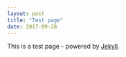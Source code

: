 ```yaml
---
layout: post
title: "Test page"
date: 2017-09-28
---
```


This is a test page - powered by [Jekyll](http://jekyllrb.com).
